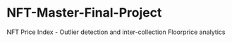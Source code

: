 # NFT-Master-Final-Project
NFT Price Index - Outlier detection and inter-collection Floorprice analytics
